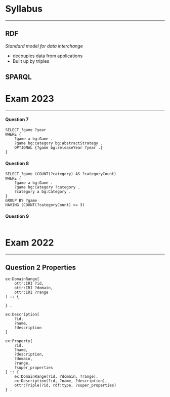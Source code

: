
# Syllabus
---

## RDF
_Standard model for data interchange_
* decouples data from applications
* Built up by triples

## SPARQL


# Exam 2023
---
#### Question 7
```SPARQL
SELECT ?game ?year
WHERE {
	?game a bg:Game .
	?game bg:category bg:abstractStrategy .
	OPTIONAL {?game bg:releaseYear ?year .}
}
```

#### Question 8
```SPARQL
SELECT ?game (COUNT(?category) AS ?categoryCount)
WHERE {
	?game a bg:Game .
	?game bg:Category ?category .
	?category a bg:Category .
}
GROUP BY ?game
HAVING (COUNT(?categoryCount) >= 3)

```

#### Question 9
```SPARQL

```


# Exam 2022
---

## Question 2 Properties

```OTTR
ex:DomainRange[
	ottr:IRI ?id,
	ottr:IRI ?domain,
	ottr:IRI ?range
] :: {
	
} .

ex:Description[
	?id,
	?name,
	?description
]

ex:Property[
	?id,
	?name,
	?description,
	?domain,
	?range,
	?super_properties
] :: {
	ex:DomainRange(?id, ?domain, ?range),
	ex:Description(?id, ?name, ?description),
	ottr:Triple(?id, rdf:type, ?super_properties)
} .

```

